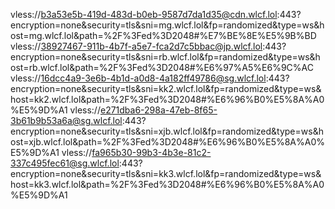 vless://b3a53e5b-419d-483d-b0eb-9587d7da1d35@cdn.wlcf.lol:443?encryption=none&security=tls&sni=mg.wlcf.lol&fp=randomized&type=ws&host=mg.wlcf.lol&path=%2F%3Fed%3D2048#%E7%BE%8E%E5%9B%BD
vless://38927467-911b-4b7f-a5e7-fca2d7c5bbac@jp.wlcf.lol:443?encryption=none&security=tls&sni=rb.wlcf.lol&fp=randomized&type=ws&host=rb.wlcf.lol&path=%2F%3Fed%3D2048#%E6%97%A5%E6%9C%AC
vless://16dcc4a9-3e6b-4b1d-a0d8-4a182ff49786@sg.wlcf.lol:443?encryption=none&security=tls&sni=kk2.wlcf.lol&fp=randomized&type=ws&host=kk2.wlcf.lol&path=%2F%3Fed%3D2048#%E6%96%B0%E5%8A%A0%E5%9D%A1
vless://e271dba6-298a-47eb-8f65-3b61b9b53a6a@sg.wlcf.lol:443?encryption=none&security=tls&sni=xjb.wlcf.lol&fp=randomized&type=ws&host=xjb.wlcf.lol&path=%2F%3Fed%3D2048#%E6%96%B0%E5%8A%A0%E5%9D%A1
vless://fa965b30-99b3-4b3e-81c2-337c495fec61@sg.wlcf.lol:443?encryption=none&security=tls&sni=kk3.wlcf.lol&fp=randomized&type=ws&host=kk3.wlcf.lol&path=%2F%3Fed%3D2048#%E6%96%B0%E5%8A%A0%E5%9D%A1
